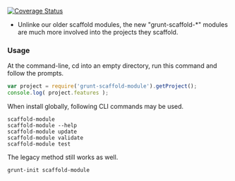 [![Coverage Status](https://img.shields.io/coveralls/UsabilityDynamics/grunt-scaffold-module.svg)](https://coveralls.io/r/UsabilityDynamics/grunt-scaffold-module)

* Unlinke our older scaffold modules, the new "grunt-scaffold-*" modules are much more involved into the projects they scaffold.

### Usage
At the command-line, cd into an empty directory, run this command and follow the prompts.

```js
var project = require('grunt-scaffold-module').getProject();
console.log( project.features );
```

When install globally, following CLI commands may be used.
```
scaffold-module
scaffold-module --help
scaffold-module update
scaffold-module validate
scaffold-module test
```

The legacy method still works as well.
```
grunt-init scaffold-module
```
